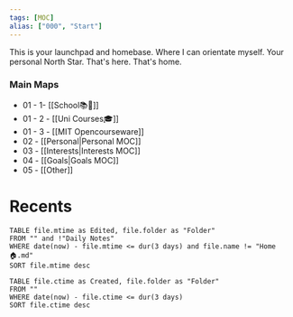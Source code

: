 ```yaml
---
tags: [MOC]
alias: ["000", "Start"]
---
```

This is your launchpad and homebase. Where I can orientate myself. Your personal North Star. That's here. That's home.

### Main Maps
- 01 - 1- [[School📚🏫]]
- 01 - 2 - [[Uni Courses🎓]]
- 01 - 3 - [[MIT Opencourseware]]
- 02 - [[Personal|Personal MOC]]
- 03 - [[Interests|Interests MOC]]
- 04 - [[Goals|Goals MOC]]
- 05 - [[Other]]
# Recents
```dataview
TABLE file.mtime as Edited, file.folder as "Folder"
FROM "" and !"Daily Notes"
WHERE date(now) - file.mtime <= dur(3 days) and file.name != "Home🏠.md" 
SORT file.mtime desc
```

```dataview
TABLE file.ctime as Created, file.folder as "Folder"
FROM ""
WHERE date(now) - file.ctime <= dur(3 days)
SORT file.ctime desc
```
